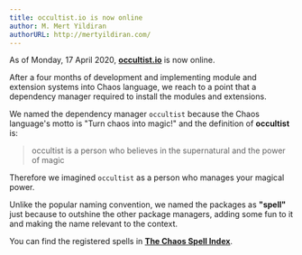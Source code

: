 ```yaml
---
title: occultist.io is now online
author: M. Mert Yildiran
authorURL: http://mertyildiran.com/
---
```


As of Monday, 17 April 2020, [**occultist.io**](https://occultist.io/) is now online.

After a four months of development and implementing module and extension systems into Chaos language, we reach
to a point that a dependency manager required to install the modules and extensions.

We named the dependency manager `occultist` because the Chaos language's motto is "Turn chaos into magic!" and
the definition of **occultist** is:

> occultist is a person who believes in the supernatural and the power of magic

Therefore we imagined `occultist` as a person who manages your magical power.

Unlike the popular naming convention, we named the packages as **"spell"** just because to outshine the
other package managers, adding some fun to it and making the name relevant to the context.

You can find the registered spells in [**The Chaos Spell Index**](https://occultist.io/spells).
